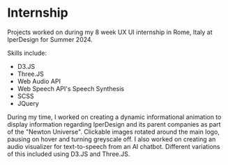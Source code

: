 # Internship
Projects worked on during my 8 week UX UI internship in Rome, Italy at IperDesign for Summer 2024.

Skills include: 
* D3.JS
* Three.JS
* Web Audio API
* Web Speech API's Speech Synthesis
* SCSS
* JQuery

During my time, I worked on creating a dynamic informational animation to display information regarding IperDesign and its parent companies as part of the "Newton Universe". Clickable images rotated around the main logo, pausing on hover and turning greyscale off.
I also worked on creating an audio visualizer for text-to-speech from an AI chatbot. Different variations of this included using D3.JS and Three.JS. 

